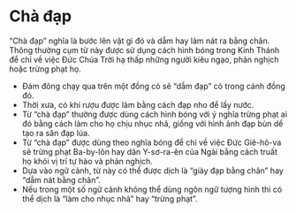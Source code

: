 # Chà đạp

“Chà đạp” nghĩa là bước lên vật gì đó và dẫm hay làm nát ra bằng chân. Thông thường cụm từ này được sử dụng cách hình bóng trong Kinh Thánh để chỉ về việc Đức Chúa Trời hạ thấp những người kiêu ngạo, phản nghịch hoặc trừng phạt họ.
- Đám đông chạy qua trên một đồng cỏ sẽ “dẫm đạp” cỏ trong cánh đồng đó. 
- Thời xưa, có khi rượu được làm bằng cách đạp nho để lấy nước. 
- Từ “chà đạp” thường được dùng cách hình bóng với ý nghĩa trừng phạt ai đó bằng cách làm cho họ chịu nhục nhã, giống với hình ảnh đạp bùn dể tạo ra sân đạp lúa. 
- Từ “chà đạp” được dùng theo nghĩa bóng để chỉ về việc Đức Giê-hô-va sẽ trừng phạt Ba-by-lôn hay dân Y-sơ-ra-ên của Ngài bằng cách truất họ khỏi vị trí tự hào và phản nghịch.   
- Dựa vào ngữ cảnh, từ này có thể được dịch là “giày đạp bằng chân” hay “dẫm nát bằng chân”. 
- Nếu trong một số ngữ cảnh không thể dùng ngôn ngữ tượng hình thì có thể dịch là “làm cho nhục nhã” hay “trừng phạt”.

